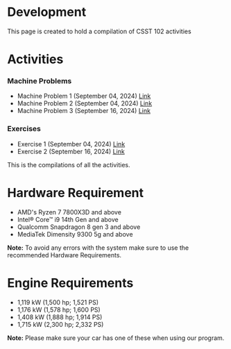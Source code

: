 # Development
This page is created to hold a compilation of CSST 102 activities

# Activities
### Machine Problems
- Machine Problem 1 (September 04, 2024) [Link](https://github.com/lZorol/CSST_102/blob/main/Activities/3B-ARAT-MP1/3B-ARAT-MP1.md)
- Machine Problem 2 (September 04, 2024) [Link](https://github.com/lZorol/CSST_102/blob/main/Activities/3B-ARAT-MP2/3B-ARAT-MP2.ipynb)
- Machine Problem 3 (September 16, 2024) [Link](https://github.com/lZorol/CSST_102/blob/main/Activities/3B-ARAT-MP3/3B-ARAT-MP3.ipynb)

### Exercises
- Exercise 1 (September 04, 2024) [Link](https://github.com/lZorol/CSST_102/blob/main/Activities/3B-ARAT-EXER1/3B-ARAT-EXER1.ipynb)
- Exercise 2 (September 16, 2024) [Link](https://github.com/lZorol/CSST_102/blob/main/Activities/3B-ARAT-EXER2/3B-ARAT-EXER2.ipynb)


This is the compilations of all the activities.

# Hardware Requirement
- AMD's Ryzen 7 7800X3D and above
- Intel® Core™ i9 14th Gen and above
- Qualcomm Snapdragon 8 gen 3 and above
- MediaTek Dimensity 9300 5g and above

**Note:** To avoid any errors with the system make sure to use the recommended Hardware Requirements.

# Engine Requirements
- 1,119 kW (1,500 hp; 1,521 PS)
- 1,176 kW (1,578 hp; 1,600 PS)
- 1,408 kW (1,888 hp; 1,914 PS)
- 1,715 kW (2,300 hp; 2,332 PS)

**Note:** Please make sure your car has one of these when using our program.
